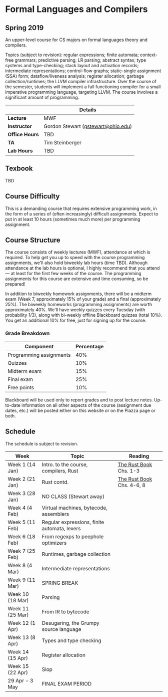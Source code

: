 # Formal Languages and Compilers 

## Spring 2019

An upper-level course for CS majors on formal languages theory and compilers. 

Topics (subject to revision): regular expressions; finite automata; context-free grammars; predictive parsing; LR parsing; abstract syntax; type systems and type-checking; stack layout and activation records; intermediate representations; control-flow graphs; static-single assignment (SSA) form; dataflow/liveness analysis; register allocation; garbage collection/runtimes; the LLVM compiler infrastructure. Over the course of the semester, students will implement a full functioning compiler for a small imperative programming language, targeting LLVM. The course involves a significant amount of programming.

|                       |         Details      |
|-----------------------|----------------------|
| **Lecture**           | MWF |
| **Instructor**        | Gordon Stewart (gstewart@ohio.edu) |
| **Office Hours**      | TBD |
| **TA**                | Tim Steinberger |
| **Lab Hours**         | TBD |

## Texbook

TBD

## Course Difficulty

This is a demanding course that requires extensive programming work, in the form of a series of (often increasingly) difficult assignments. Expect to put in at least 10 hours (sometimes much more) per programming assignment.

## Course Structure

The course consists of weekly lectures (MWF), attendance at which is required. To help get you up to speed with the course programming assignments, we'll also hold biweekly lab hours (time TBD). Although attendance at the lab hours is optional, I highly recommend that you attend — at least for the first few weeks of the course. The programming assignments for this course are extensive and time consuming, so be prepared!

In addition to biweekly homework assignments, there will be a midterm exam (Week 7, approximately 15% of your grade) and a final (approximately 25%). The biweekly homeworks (programming assignments) are worth approximately 40%. We'll have weekly quizzes every Tuesday (with probability 1/3), along with bi-weekly offline Blackboard quizzes (total 10%). You get an additional 10% for free, just for signing up for the course.

### Grade Breakdown

| Component               | Percentage |
|-------------------------|-----|
| Programming assignments | 40% |
| Quizzes                 | 10% |
| Midterm exam            | 15% |
| Final exam              | 25% |
| Free points             | 10% |

Blackboard will be used only to report grades and to post lecture notes. Up-to-date information on all other aspects of the course (assignment due dates, etc.) will be posted either on this website or on the Piazza page or both. 

## Schedule

The schedule is subject to revision.

| Week                        | Topic                                 | Reading                        |
|-----------------------------|---------------------------------------|--------------------------------|
| Week 1 (14 Jan)             | Intro. to the course, compilers, Rust | [The Rust Book](https://doc.rust-lang.org/book/index.html) Chs. 1-3 |
| Week 2 (21 Jan)             | Rust contd. | [The Rust Book](https://doc.rust-lang.org/book/index.html) Chs. 4-6, 8 |
| Week 3 (28 Jan)             | NO CLASS (Stewart away) | |
| Week 4 (4 Feb)              | Virtual machines, bytecode, assemblers | |
| Week 5 (11 Feb)             | Regular expressions, finite automata, lexers | |
| Week 6 (18 Feb)             | From regexps to peephole optimizers | |
| Week 7 (25 Feb)             | Runtimes, garbage collection | |
| Week 8 (4 Mar)              | Intermediate representations | |
| Week 9 (11 Mar)             | SPRING BREAK | |
| Week 10 (18 Mar)            | Parsing | |
| Week 11 (25 Mar)            | From IR to bytecode | |
| Week 12 (1 Apr)             | Desugaring, the Grumpy source language | |
| Week 13 (8 Apr)             | Types and type checking | |
| Week 14 (15 Apr)            | Register allocation | |
| Week 15 (22 Apr)            | Slop | |
| 29 Apr - 3 May              | FINAL EXAM PERIOD | |
